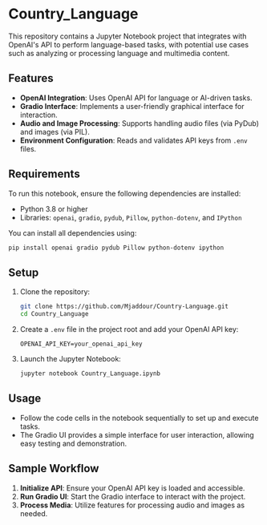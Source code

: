 # Country_Language

This repository contains a Jupyter Notebook project that integrates with OpenAI's API to perform language-based tasks, with potential use cases such as analyzing or processing language and multimedia content.

## Features

- **OpenAI Integration**: Uses OpenAI API for language or AI-driven tasks.
- **Gradio Interface**: Implements a user-friendly graphical interface for interaction.
- **Audio and Image Processing**: Supports handling audio files (via PyDub) and images (via PIL).
- **Environment Configuration**: Reads and validates API keys from `.env` files.

## Requirements

To run this notebook, ensure the following dependencies are installed:

- Python 3.8 or higher
- Libraries: `openai`, `gradio`, `pydub`, `Pillow`, `python-dotenv`, and `IPython`

You can install all dependencies using:

```bash
pip install openai gradio pydub Pillow python-dotenv ipython
```

## Setup

1. Clone the repository:

   ```bash
   git clone https://github.com/Mjaddour/Country-Language.git
   cd Country_Language
   ```

2. Create a `.env` file in the project root and add your OpenAI API key:

   ```env
   OPENAI_API_KEY=your_openai_api_key
   ```

3. Launch the Jupyter Notebook:

   ```bash
   jupyter notebook Country_Language.ipynb
   ```

## Usage

- Follow the code cells in the notebook sequentially to set up and execute tasks.
- The Gradio UI provides a simple interface for user interaction, allowing easy testing and demonstration.

## Sample Workflow

1. **Initialize API**: Ensure your OpenAI API key is loaded and accessible.
2. **Run Gradio UI**: Start the Gradio interface to interact with the project.
3. **Process Media**: Utilize features for processing audio and images as needed.
